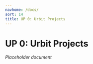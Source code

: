 ```yaml
---
navhome: /docs/
sort: 14
title: UP 0: Urbit Projects
---
```


# UP 0: Urbit Projects

_Placeholder document_

